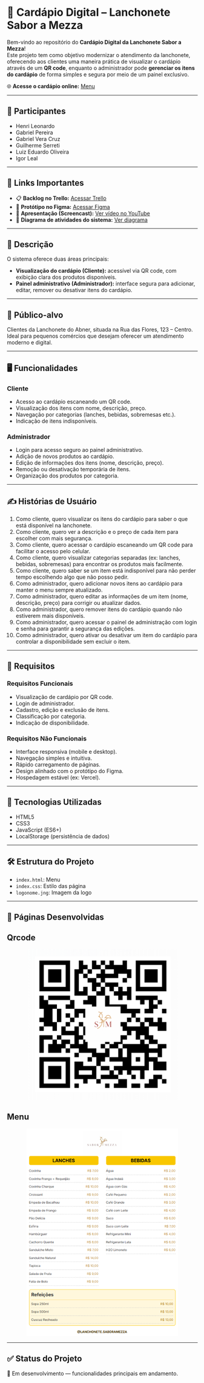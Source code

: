 # 📱 Cardápio Digital – Lanchonete Sabor a Mezza

Bem-vindo ao repositório do **Cardápio Digital da Lanchonete Sabor a Mezza**!  
Este projeto tem como objetivo modernizar o atendimento da lanchonete, oferecendo aos clientes uma maneira prática de visualizar o cardápio através de um **QR code**, enquanto o administrador pode **gerenciar os itens do cardápio** de forma simples e segura por meio de um painel exclusivo.

🌐 **Acesse o cardápio online:**  [Menu](https://projeto-menu-xi.vercel.app/)

---

## 👥 Participantes

- Henri Leonardo
- Gabriel Pereira
- Gabriel Vera Cruz
- Guilherme Serreti
- Luiz Eduardo Oliveira
- Igor Leal

---

## 📌 Links Importantes

- 📋 **Backlog no Trello:** [Acessar Trello](https://trello.com/invite/b/6807e89191cba0906afc21f5/ATTI8e254b05ecb2bb91307443cad7dcc508D2C13218/projeto-aps)
- 🎨 **Protótipo no Figma:** [Acessar Figma](https://www.figma.com/design/fqoD4zycqm822DsThk4hmY/Lanchonete-Abner?node-id=0-1&p=f&t=QAm4ceR15xu9nmwI-0)
- 🎥 **Apresentação (Screencast):** [Ver vídeo no YouTube](link)
- 📍 **Diagrama de atividades do sistema:** [Ver diagrama](https://lucid.app/lucidchart/e6580c26-daf6-4259-97f9-1dbdb381973f/edit?invitationId=inv_76da1395-38d8-480e-a17b-e21db8b3b665&page=0_0#)

---

## 📖 Descrição

O sistema oferece duas áreas principais:

- **Visualização do cardápio (Cliente):** acessível via QR code, com exibição clara dos produtos disponíveis.
- **Painel administrativo (Administrador):** interface segura para adicionar, editar, remover ou desativar itens do cardápio.

---

## 🎯 Público-alvo

Clientes da Lanchonete do Abner, situada na Rua das Flores, 123 – Centro.  
Ideal para pequenos comércios que desejam oferecer um atendimento moderno e digital.

---

## 🖥 Funcionalidades

### Cliente

- Acesso ao cardápio escaneando um QR code.
- Visualização dos itens com nome, descrição, preço.
- Navegação por categorias (lanches, bebidas, sobremesas etc.).
- Indicação de itens indisponíveis.

### Administrador

- Login para acesso seguro ao painel administrativo.
- Adição de novos produtos ao cardápio.
- Edição de informações dos itens (nome, descrição, preço).
- Remoção ou desativação temporária de itens.
- Organização dos produtos por categoria.

---

## ✍ Histórias de Usuário

1. Como cliente, quero visualizar os itens do cardápio para saber o que está disponível na lanchonete.
2. Como cliente, quero ver a descrição e o preço de cada item para escolher com mais segurança.
3. Como cliente, quero acessar o cardápio escaneando um QR code para facilitar o acesso pelo celular.
4. Como cliente, quero visualizar categorias separadas (ex: lanches, bebidas, sobremesas) para encontrar os produtos mais facilmente.
5. Como cliente, quero saber se um item está indisponível para não perder tempo escolhendo algo que não posso pedir.
6. Como administrador, quero adicionar novos itens ao cardápio para manter o menu sempre atualizado.
7. Como administrador, quero editar as informações de um item (nome, descrição, preço) para corrigir ou atualizar dados.
8. Como administrador, quero remover itens do cardápio quando não estiverem mais disponíveis.
9. Como administrador, quero acessar o painel de administração com login e senha para garantir a segurança das edições.
10. Como administrador, quero ativar ou desativar um item do cardápio para controlar a disponibilidade sem excluir o item.

---

## 📝 Requisitos

### Requisitos Funcionais

- Visualização de cardápio por QR code.
- Login de administrador.
- Cadastro, edição e exclusão de itens.
- Classificação por categoria.
- Indicação de disponibilidade.

### Requisitos Não Funcionais

- Interface responsiva (mobile e desktop).
- Navegação simples e intuitiva.
- Rápido carregamento de páginas.
- Design alinhado com o protótipo do Figma.
- Hospedagem estável (ex: Vercel).

---

## 🚀 Tecnologias Utilizadas

- HTML5
- CSS3
- JavaScript (ES6+)
- LocalStorage (persistência de dados)

---

## 🛠 Estrutura do Projeto

- `index.html`: Menu
- `index.css`: Estilo das página
- `logonome.jng`: Imagem da logo

---

## 📸 Páginas Desenvolvidas

## Qrcode

<p align="center">
  <img src="assets/images/qrcode.png" alt="Qrcode" width="400"/>
</p>

## Menu
<p align="center">
  <img src="assets/images/Menu.png" alt="Menu" width="400"/>
</p>

---

## ✅ Status do Projeto

📌 Em desenvolvimento — funcionalidades principais em andamento.
